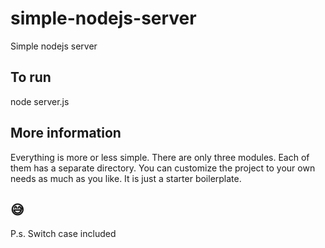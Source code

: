 # simple-nodejs-server

Simple nodejs server

## To run

node server.js

## More information

Everything is more or less simple. There are only three modules. Each of them has a separate directory. You can customize the project to your own needs as much as you like. It is just a starter boilerplate.

## 😅

P.s. Switch case included

